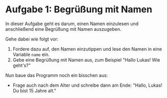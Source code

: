 
# Aufgabe 1: Begrüßung mit Namen

In dieser Aufgabe geht es darum, einen Namen einzulesen und anschließend eine Begrüßung mit Namen auszugeben.

Gehe dabei wie folgt vor:

1. Fordere dazu auf, den Namen einzutippen und lese den Namen in eine Variable `name` ein.
2. Gebe eine Begrüßung mit Namen aus, zum Beispiel "Hallo Lukas! Wie geht's?"

Nun baue das Programm noch ein bisschen aus:

 - Frage auch nach dem Alter und schreibe dann am Ende: "Hallo, Lukas! Du bist 15 Jahre alt."
